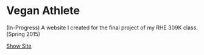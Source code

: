 # Vegan Athlete
(In-Progress) A website I created for the final project of my RHE 309K class. (Spring 2015)

[Show Site](http://duffneubauer.com/vegan-athlete/)
